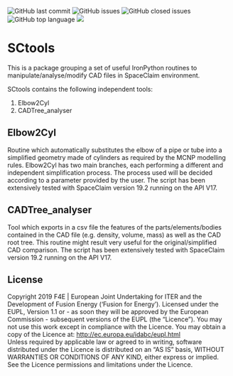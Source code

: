 ![GitHub last commit](https://img.shields.io/github/last-commit/Radiation-Transport/SCtools)
![GitHub issues](https://img.shields.io/github/issues/Radiation-Transport/SCtools)
![GitHub closed issues](https://img.shields.io/github/issues-closed-raw/Radiation-Transport/SCtools)
![GitHub top language](https://img.shields.io/github/languages/top/Radiation-Transport/SCtools)
![](https://img.shields.io/badge/license-EU%20PL-blue)

# SCtools
This is a package grouping a set of useful IronPython routines to manipulate/analyse/modify CAD files in SpaceClaim environment.

SCtools contains the following independent tools:
1) Elbow2Cyl
2) CADTree_analyser


## Elbow2Cyl
Routine which automatically substitutes the elbow of a pipe or tube into a
simplified geometry made of cylinders as required by the MCNP modelling rules.
Elbow2Cyl has two main branches, each performing a different and independent 
simplification process. The process used will be decided according to a 
parameter provided by the user. The script has been extensively tested 
with SpaceClaim version 19.2 running on the API V17. 


## CADTree_analyser
Tool which exports in a csv file the features of the parts/elements/bodies
contained in the CAD file (e.g. density, volume, mass) as well as the CAD root 
tree. This routine might result very useful for the original/simplified CAD comparison.
The script has been extensively tested with SpaceClaim version 19.2 running on the API V17. 


## License
Copyright 2019 F4E | European Joint Undertaking for ITER and the Development of Fusion Energy (‘Fusion for Energy’). Licensed under the EUPL, Version 1.1 or - as soon they will be approved by the European Commission - subsequent versions of the EUPL (the “Licence”). You may not use this work except in compliance with the Licence. You may obtain a copy of the Licence at: http://ec.europa.eu/idabc/eupl.html   
Unless required by applicable law or agreed to in writing, software distributed under the Licence is distributed on an “AS IS” basis, WITHOUT WARRANTIES OR CONDITIONS OF ANY KIND, either express or implied. See the Licence permissions and limitations under the Licence.
